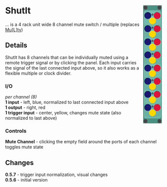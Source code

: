 # ShutIt <img align="right" src="images/shutit_100.png">
... is a 4 rack unit wide 8 channel mute switch / multiple (replaces [Mu\[L\]ty](multy.md))  

## Details
ShutIt has 8 channels that can be individually muted using a remote trigger signal or by clicking the panel.
Each input carries the signal of the last connected input above, so it also works as a flexible multiple or clock divider.

### I/O
_per channel (8)_  
__1 input__ - left, blue, normalized to last connected input above  
__1 output__ - right, red  
__1 trigger input__ - center, yellow, changes mute state (also normalized to last above)  

### Controls
__Mute Channel__ - clicking the empty field around the ports of each channel toggles mute state

## Changes
__0.5.7__ - trigger input normalization, visual changes  
__0.5.6__ - initial version
